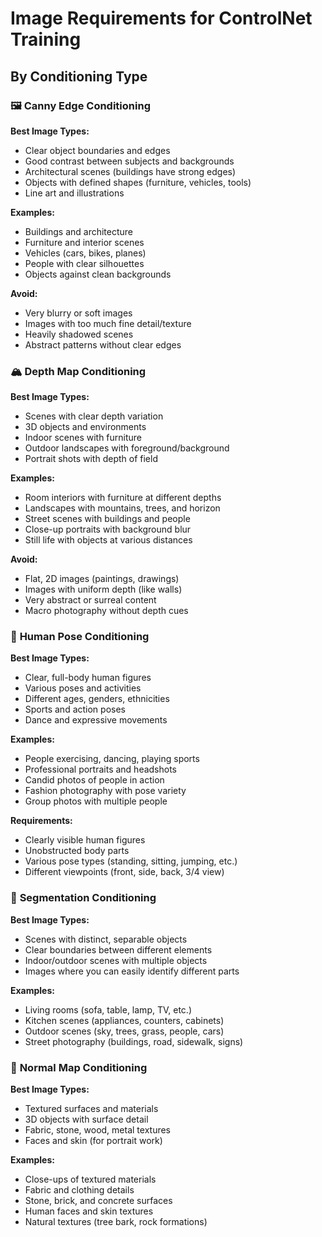 # Image Requirements for ControlNet Training

## By Conditioning Type

### 🖼️ **Canny Edge Conditioning**

**Best Image Types:**
- Clear object boundaries and edges
- Good contrast between subjects and backgrounds
- Architectural scenes (buildings have strong edges)
- Objects with defined shapes (furniture, vehicles, tools)
- Line art and illustrations

**Examples:**
- Buildings and architecture
- Furniture and interior scenes  
- Vehicles (cars, bikes, planes)
- People with clear silhouettes
- Objects against clean backgrounds

**Avoid:**
- Very blurry or soft images
- Images with too much fine detail/texture
- Heavily shadowed scenes
- Abstract patterns without clear edges

### 🏔️ **Depth Map Conditioning**

**Best Image Types:**
- Scenes with clear depth variation
- 3D objects and environments
- Indoor scenes with furniture
- Outdoor landscapes with foreground/background
- Portrait shots with depth of field

**Examples:**
- Room interiors with furniture at different depths
- Landscapes with mountains, trees, and horizon
- Street scenes with buildings and people
- Close-up portraits with background blur
- Still life with objects at various distances

**Avoid:**
- Flat, 2D images (paintings, drawings)
- Images with uniform depth (like walls)
- Very abstract or surreal content
- Macro photography without depth cues

### 🤸 **Human Pose Conditioning**

**Best Image Types:**
- Clear, full-body human figures
- Various poses and activities
- Different ages, genders, ethnicities
- Sports and action poses
- Dance and expressive movements

**Examples:**
- People exercising, dancing, playing sports
- Professional portraits and headshots
- Candid photos of people in action
- Fashion photography with pose variety
- Group photos with multiple people

**Requirements:**
- Clearly visible human figures
- Unobstructed body parts
- Various pose types (standing, sitting, jumping, etc.)
- Different viewpoints (front, side, back, 3/4 view)

### 🎨 **Segmentation Conditioning**

**Best Image Types:**
- Scenes with distinct, separable objects
- Clear boundaries between different elements
- Indoor/outdoor scenes with multiple objects
- Images where you can easily identify different parts

**Examples:**
- Living rooms (sofa, table, lamp, TV, etc.)
- Kitchen scenes (appliances, counters, cabinets)
- Outdoor scenes (sky, trees, grass, people, cars)
- Street photography (buildings, road, sidewalk, signs)

### 🌊 **Normal Map Conditioning**

**Best Image Types:**
- Textured surfaces and materials
- 3D objects with surface detail
- Fabric, stone, wood, metal textures
- Faces and skin (for portrait work)

**Examples:**
- Close-ups of textured materials
- Fabric and clothing details
- Stone, brick, and concrete surfaces
- Human faces and skin textures
- Natural textures (tree bark, rock formations)